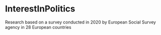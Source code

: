 # InterestInPolitics
Research based on a survey conducted in 2020 by European Social Survey agency in 28 European countries
